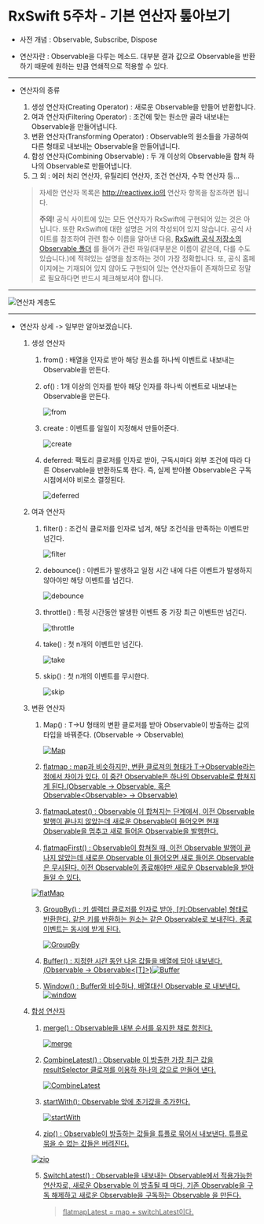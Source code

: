 # RxSwift 5주차 - 기본 연산자 톺아보기

* 사전 개념 :  Observable, Subscribe, Dispose



* 연산자란 : Observable을 다루는 메소드. 대부분 결과 값으로 Observable을 반환하기 때문에 원하는 만큼 연쇄적으로 적용할 수 있다.

---

* 연산자의 종류  

  1. 생성 연산자(Creating Operator) : 새로운 Observable을 만들어 반환합니다.
  2. 여과 연산자(Filtering Operator) : 조건에 맞는 원소만 골라 내보내는 Observable을 만들어냅니다.
  3. 변환 연산자(Transforming Operator) : Observable의 원소들을 가공하여 다른 형태로 내보내는 Observable을 만들어냅니다. 
  4. 합성 연산자(Combining Observable) : 두 개 이상의 Observable을 합쳐 하나의 Observable로 만들어냅니다.
  5. 그 외 :  에러 처리 연산자, 유틸리티 연산자, 조건 연산자, 수학 연산자 등...

  > 자세한 연산자 목록은  http://reactivex.io의 연산자 항목을 참조하면 됩니다.  
  >
  > **주의!** 공식 사이트에 있는 모든 연산자가 RxSwift에 구현되어 있는 것은 아닙니다. 또한 RxSwift에 대한 설명은 거의 작성되어 있지 않습니다. 공식 사이트를 참조하여 관련 함수 이름을 알아낸 다음, [RxSwift 공식 저장소의 Observable 폴더](https://github.com/ReactiveX/RxSwift/tree/master/RxSwift/Observables) 를 들어가 관련 파일(대부분은 이름이 같은데, 다를 수도 있습니다.)에 적혀있는 설명을 참조하는 것이 가장 정확합니다. 또, 공식 홈페이지에는 기재되어 있지 않아도 구현되어 있는 연산자들이 존재하므로 정말로 필요하다면 반드시 체크해보셔야 합니다.

---


![연산자 계층도](./image/OperatorHierachy.png)

  

---

* 연산자 상세 -> 일부만 알아보겠습니다.

  1. 생성 연산자

     1. from() : 배열을 인자로 받아 해당 원소를 하나씩 이벤트로 내보내는 Observable을 만든다. 

     2. of() : 1개 이상의 인자를 받아 해당 인자를 하나씩 이벤트로 내보내는 Observable을 만든다. 

        ![from](./image/from.png) 

     3. create : 이벤트를 일일이 지정해서 만들어준다.  

        ![create](./image/create.png)

     4. deferred: 팩토리 클로저를 인자로 받아, 구독시마다 외부 조건에 따라 다른 Observable을 반환하도록 한다. 즉, 실제 받아볼 Observable은 구독 시점에서야 비로소 결정된다.

        ![deferred](./image/deferred.png)

  2. 여과 연산자

     1. filter() : 조건식 클로저를 인자로 넘겨, 해당 조건식을 만족하는 이벤트만 넘긴다.

        ![filter](./image/filter.png)

     2. debounce() : 이벤트가 발생하고 일정 시간 내에 다른 이벤트가 발생하지 않아야만 해당 이벤트를 넘긴다.

        ![debounce](./image/debounce.png)

     3. throttle() : 특정 시간동안 발생한 이벤트 중 가장 최근 이벤트만 넘긴다.

        ![throttle](./image/throttle.png)

     4. take() : 첫 n개의 이벤트만 넘긴다. 

        ![take](./image/take.png)

     5. skip() : 첫 n개의 이벤트를 무시한다.

        ![skip](./image/skip.png)

  3. 변환 연산자

     1. Map() : T->U 형태의 변환 클로저를 받아 Observable이 방출하는 값의 타입을 바꿔준다. (Observable<T> -> Observable<U>)

        ![Map](./image/Map.png)

     2.  flatmap : map과 비슷하지만, 변환 클로져의 형태가 T->Observable<U>라는 점에서 차이가 있다.  이 중간 Observable은 하나의 Observable로 합쳐지게 된다.(Observable<T> -> Observable<U>, 혹은 Observable<Observable<T>> -> Observable<U>)

        1. flatmapLatest() : Observable 이 합쳐지는 단계에서, 이전 Observable 발행이 끝나지 않았는데 새로운 Observable이 들어오면 현재 Observable을 멈추고 새로 들어온 Observable을 발행한다.
        2. flatmapFirst() : Observable이 합쳐질 때, 이전 Observable 발행이 끝나지 않았는데 새로운 Observable 이 들어오면 새로 들어온 Observable은 무시된다. 이전 Observable이 종료해야만 새로운 Observable을 받아들일 수 있다.

        ![flatMap](./image/flatMap.png)

     3. GroupBy() : 키 셀렉터 클로저를 인자로 받아, [키:Observable] 형태로 반환한다. 같은 키를 반환하는 원소는 같은 Observable로 보내진다. 종료 이벤트는 동시에 받게 된다.

         ![GroupBy](./image/GroupBy.png)

     4. Buffer() : 지정한 시간 동안 나온 값들을 배열에 담아 내보낸다. (Observable<T> -> Observable<[T]>)![Buffer](./image/Buffer.png)

        

     5. Window() : Buffer와 비슷하나, 배열대신 Observable 로 내보낸다.![window](./image/window.png)

  4. 합성 연산자

     1. merge() : Observable을 내부 순서를 유지한 채로 합친다.

        ![merge](./image/merge.png)

     2. CombineLatest() : Observable 이 방출한 가장 최근 값을 resultSelector 클로져를 이용하 하나의 값으로 만들어 낸다.

        ![CombineLatest](./image/CombineLatest.png)

     3. startWith(): Observable 앞에 초기값을 추가한다.

        ![startWith](./image/startWith.png)

     4.  zip() : Observable이 방출하는 값들을 튜플로 묶어서 내보낸다. 튜플로 묶을 수 없는 값들은 버려진다.

        ![zip](./image/zip.png)

     5. SwitchLatest() : Observable을 내보내는 Observable에서 적용가능한 연산자로, 새로운 Observable 이 방출될 때 마다, 기존 Observable을 구독 해제하고 새로운 Observable을 구독하는 Observable 을 만든다.

        >  flatmapLatest = map + switchLatest이다.